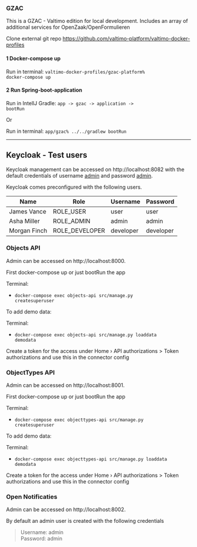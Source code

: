 ### GZAC

This is a GZAC - Valtimo edition for local development.
Includes an array of additional services for OpenZaak/OpenFormulieren

Clone external git repo https://github.com/valtimo-platform/valtimo-docker-profiles

#### 1 Docker-compose up

Run in terminal:
<code>valtimo-docker-profiles/gzac-platform% docker-compose up</code>

#### 2 Run Spring-boot-application

Run in IntellJ Gradle: <code>app -> gzac -> application -> bootRun</code>

Or

Run in terminal: <code>app/gzac% ../../gradlew bootRun</code>

---

## Keycloak - Test users

Keycloak management can be accessed on http://localhost:8082 with the default credentials of username <ins>admin</ins> and password <ins>admin</ins>.

Keycloak comes preconfigured with the following users. 

| Name         | Role           | Username  | Password  |
|--------------|----------------|-----------|-----------|
| James Vance  | ROLE_USER      | user      | user      |
| Asha Miller  | ROLE_ADMIN     | admin     | admin     |
| Morgan Finch | ROLE_DEVELOPER | developer | developer |

### Objects API 

Admin can be accessed on http://localhost:8000.

First docker-compose up or just bootRun the app

Terminal:
- <code>docker-compose exec objects-api src/manage.py createsuperuser</code>  

To add demo data:

Terminal:
- <code>docker-compose exec objects-api src/manage.py loaddata demodata</code>

Create a token for the access under Home › API authorizations > Token authorizations and use this in the connector config


### ObjectTypes API

Admin can be accessed on http://localhost:8001.

First docker-compose up or just bootRun the app

Terminal:
- <code>docker-compose exec objecttypes-api src/manage.py createsuperuser</code>

To add demo data:

Terminal:
- <code>docker-compose exec objecttypes-api src/manage.py loaddata demodata</code>

Create a token for the access under Home › API authorizations > Token authorizations and use this in the connector config


### Open Notificaties

Admin can be accessed on http://localhost:8002.

By default an admin user is created with the following credentials

>Username: admin  
>Password: admin

